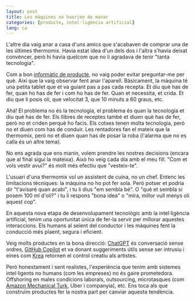 ```yaml
---
layout: post
title: Les màquines no haurien de manar
categories: [producte, intel·ligència artificial]
lang: ca
---
```


L'altre dia vaig anar a casa d'uns amics que s'acabaven de comprar una de les últimes thermomix. Havia estat idea d'un dels dos i l'altra s'havia deixat convèncer, però hi havia quelcom que no li agradava de tenir "tanta tecnologia".

Com a bon [informàtic de producte](/informatic-de-producte), no vaig poder evitar preguntar-me per què. Així que la vaig observar fent anar l'aparell. Bàsicament, la màquina té una petita tablet que et va guiant pas a pas cada recepta. Et diu què has de fer, quan ho has de fer i com ho has de fer. Quan et necessita, et crida. Et diu que li posis oli, que velocitat 3, que 10 minuts a 60 graus, etc.

Ahá! El problema no és la tecnologia, el problema és quan la tecnologia et diu què has de fer. Els llibres de receptes també et diuen què has de fer, però no et criden perquè ho facis. Els cotxes tenen molta tecnologia, però no et diuen com has de conduir. Les rentadores fan el mateix que la thermomix, però no et diuen quan has de posar la roba (l'alarma que no es calla és un altre tema).

No ens agrada que ens manin, volem prendre les nostres decisions (encara que al final sigui la mateixa). Això ho veig cada dia amb el meu fill. "Com et vols vestir avui?" és molt més efectiu que "vesteix-te".

L'usuari d'una thermomix vol un assistent de cuina, no un chef. Entenc les limitacions tècniques: la màquina no ho pot fer sola. Però potser et podria dir "t'avisaré quan acabi", i tu li dius "em sembla bé". O "què et sembla si posem 100 ml d'oli?" i tu li respons "bona idea" o "mira, millor vull menys oli aquest cop".

En aquesta nova etapa de desenvolupament tecnològic amb la intel·ligència artificial, tenim una oportunitat única de fer-la servir per millorar aquestes interaccions. Els humans al seient del conductor i les màquines fent la conducció més plaent, segura i eficient.

Veig molts productes en la bona direcció: [ChatGPT](https://chatgpt.com/) és conversació sense ordres, [GitHub Copilot](https://github.com/features/copilot) et va donant suggeriments útils sense ser intrusiu i eines com [Krea](https://www.krea.ai/) retornen el control creatiu als artistes.

Però honestament i sent realistes, l'experiència que tenim amb sistemes intel·ligents no humans (com les empreses) no és gaire prometedora. Offshoring en males condicions laborals, outsourcing, microtasques (com [Amazon Mechanical Turk](https://www.mturk.com/), Uber i companyia), etc. Ens toca als que construïm productes fer la nostra part per canviar aquesta tendència.